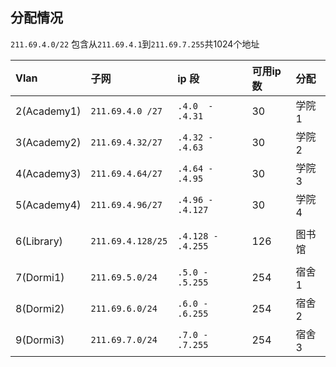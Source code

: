 ## 分配情况
`211.69.4.0/22` 包含从`211.69.4.1`到`211.69.7.255`共1024个地址

| Vlan        | 子网            | ip 段           | 可用ip数 | 分配    |
|:------------|:----------------|:----------------|:---------|:--------|
| 2(Academy1) |`211.69.4.0 /27 `|`.4.0  - .4.31  `| 30       | 学院1   |
| 3(Academy2) |`211.69.4.32/27 `|`.4.32 - .4.63  `| 30       | 学院2   |
| 4(Academy3) |`211.69.4.64/27 `|`.4.64 - .4.95  `| 30       | 学院3   |
| 5(Academy4) |`211.69.4.96/27 `|`.4.96 - .4.127 `| 30       | 学院4   |
|             |                 |                 |          |         |
| 6(Library)  |`211.69.4.128/25`|`.4.128 - .4.255`| 126      | 图书馆  |
|             |                 |                 |          |         |
| 7(Dormi1)   |`211.69.5.0/24  `|`.5.0 - .5.255  `| 254      | 宿舍1   |
| 8(Dormi2)   |`211.69.6.0/24  `|`.6.0 - .6.255  `| 254      | 宿舍2   |
| 9(Dormi3)   |`211.69.7.0/24  `|`.7.0 - .7.255  `| 254      | 宿舍3   |
